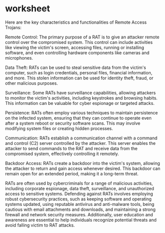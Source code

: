 # worksheet 





Here are the key characteristics and functionalities of Remote Access Trojans:


Remote Control: The primary purpose of a RAT is to give an attacker remote control over the compromised system. This control can include activities like viewing the victim's screen, accessing files, running or installing software, and even controlling hardware components like cameras and microphones.

Data Theft: RATs can be used to steal sensitive data from the victim's computer, such as login credentials, personal files, financial information, and more. This stolen information can be used for identity theft, fraud, or other malicious purposes.

Surveillance: Some RATs have surveillance capabilities, allowing attackers to monitor the victim's activities, including keystrokes and browsing habits. This information can be valuable for cyber espionage or targeted attacks.

Persistence: RATs often employ various techniques to maintain persistence on the infected system, ensuring that they can continue to operate even after a system reboot or security software scans. This may involve modifying system files or creating hidden processes.

Communication: RATs establish a communication channel with a command and control (C2) server controlled by the attacker. This server enables the attacker to send commands to the RAT and receive data from the compromised system, effectively controlling it remotely.

Backdoor Access: RATs create a backdoor into the victim's system, allowing the attacker to return and gain access whenever desired. This backdoor can remain open for an extended period, making it a long-term threat.

RATs are often used by cybercriminals for a range of malicious activities, including corporate espionage, data theft, surveillance, and unauthorized access to sensitive systems. Defending against RATs involves employing robust cybersecurity practices, such as keeping software and operating systems updated, using reputable antivirus and anti-malware tools, being cautious with email attachments and downloads, and maintaining a strong firewall and network security measures. Additionally, user education and awareness are essential to help individuals recognize potential threats and avoid falling victim to RAT attacks.
